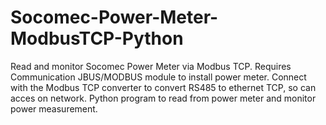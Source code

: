 # Socomec-Power-Meter-ModbusTCP-Python
Read and monitor Socomec Power Meter via Modbus TCP.
Requires Communication JBUS/MODBUS module to install power meter.
Connect with the Modbus TCP converter to convert RS485 to ethernet TCP, so can acces on network.
Python program to read from power meter and monitor power measurement.

